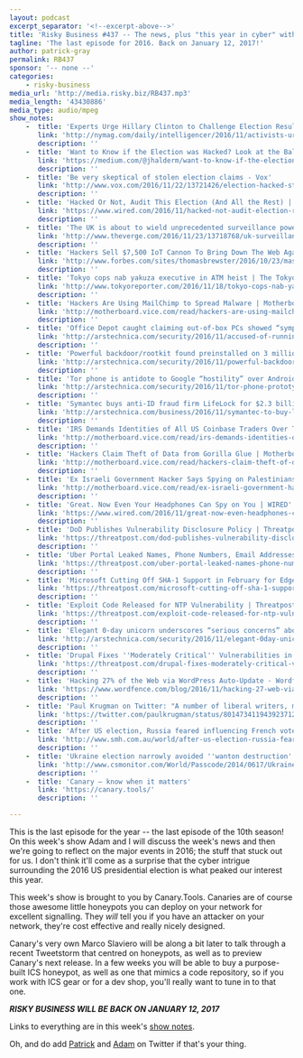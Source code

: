 ```yaml
---
layout: podcast
excerpt_separator: '<!--excerpt-above-->'
title: 'Risky Business #437 -- The news, plus "this year in cyber" with Adam Boileau'
tagline: 'The last episode for 2016. Back on January 12, 2017!'
author: patrick-gray
permalink: RB437
sponsor: '-- none --'
categories:
    - risky-business
media_url: 'http://media.risky.biz/RB437.mp3'
media_length: '43430886'
media_type: audio/mpeg
show_notes:
    -  title: 'Experts Urge Hillary Clinton to Challenge Election Results'
       link: 'http://nymag.com/daily/intelligencer/2016/11/activists-urge-hillary-clinton-to-challenge-election-results.html'
       description: '' 
    -  title: 'Want to Know if the Election was Hacked? Look at the Ballots – Medium'
       link: 'https://medium.com/@jhalderm/want-to-know-if-the-election-was-hacked-look-at-the-ballots-c61a6113b0ba#.fikr5qack'
       description: '' 
    -  title: 'Be very skeptical of stolen election claims - Vox'
       link: 'http://www.vox.com/2016/11/22/13721426/election-hacked-stolen-trump-russia'
       description: '' 
    -  title: 'Hacked Or Not, Audit This Election (And All the Rest) | WIRED'
       link: 'https://www.wired.com/2016/11/hacked-not-audit-election-rest/'
       description: '' 
    -  title: 'The UK is about to wield unprecedented surveillance powers — here’s what it means - The Verge'
       link: 'http://www.theverge.com/2016/11/23/13718768/uk-surveillance-laws-explained-investigatory-powers-bill'
       description: '' 
    -  title: 'Hackers Sell $7,500 IoT Cannon To Bring Down The Web Again'
       link: 'http://www.forbes.com/sites/thomasbrewster/2016/10/23/massive-ddos-iot-botnet-for-hire-twitter-dyn-amazon/#468abaedc915'
       description: '' 
    -  title: 'Tokyo cops nab yakuza executive in ATM heist | The Tokyo Reporter'
       link: 'http://www.tokyoreporter.com/2016/11/18/tokyo-cops-nab-yamaguchi-gumi-executive-in-atm-heist/'
       description: '' 
    -  title: 'Hackers Are Using MailChimp to Spread Malware | Motherboard'
       link: 'http://motherboard.vice.com/read/hackers-are-using-mailchimp-to-spread-malware'
       description: '' 
    -  title: 'Office Depot caught claiming out-of-box PCs showed “symptoms of malware” | Ars Technica'
       link: 'http://arstechnica.com/security/2016/11/accused-of-running-support-scam-office-depot-stops-using-dubious-scanner/'
       description: '' 
    -  title: 'Powerful backdoor/rootkit found preinstalled on 3 million Android phones | Ars Technica'
       link: 'http://arstechnica.com/security/2016/11/powerful-backdoorrootkit-found-preinstalled-on-3-million-android-phones/'
       description: '' 
    -  title: 'Tor phone is antidote to Google “hostility” over Android, says developer | Ars Technica'
       link: 'http://arstechnica.com/security/2016/11/tor-phone-prototype-google-hostility-android-open-source/'
       description: '' 
    -  title: 'Symantec buys anti-ID fraud firm LifeLock for $2.3 billion | Ars Technica'
       link: 'http://arstechnica.com/business/2016/11/symantec-to-buy-lifelock-identity-fraud-protection/'
       description: '' 
    -  title: 'IRS Demands Identities of All US Coinbase Traders Over Three Year Period | Motherboard'
       link: 'http://motherboard.vice.com/read/irs-demands-identities-of-all-coinbase-traders-over-two-year-period'
       description: '' 
    -  title: 'Hackers Claim Theft of Data from Gorilla Glue | Motherboard'
       link: 'http://motherboard.vice.com/read/hackers-claim-theft-of-data-from-gorilla-glue'
       description: '' 
    -  title: 'Ex Israeli Government Hacker Says Spying on Palestinians Was Too Easy | Motherboard'
       link: 'http://motherboard.vice.com/read/ex-israeli-government-hacker-unit-8200-spying-on-palestinians-was-too-easy'
       description: '' 
    -  title: 'Great. Now Even Your Headphones Can Spy on You | WIRED'
       link: 'https://www.wired.com/2016/11/great-now-even-headphones-can-spy/'
       description: '' 
    -  title: 'DoD Publishes Vulnerability Disclosure Policy | Threatpost | The first stop for security news'
       link: 'https://threatpost.com/dod-publishes-vulnerability-disclosure-policy/122097/'
       description: '' 
    -  title: 'Uber Portal Leaked Names, Phone Numbers, Email Addresses, Unique Identifiers | Threatpost | The first stop for security news'
       link: 'https://threatpost.com/uber-portal-leaked-names-phone-numbers-email-addresses-unique-identifiers/122128/'
       description: '' 
    -  title: 'Microsoft Cutting Off SHA-1 Support in February for Edge, IE 11 | Threatpost | The first stop for security news'
       link: 'https://threatpost.com/microsoft-cutting-off-sha-1-support-in-february-for-edge-ie-11/122119/'
       description: '' 
    -  title: 'Exploit Code Released for NTP Vulnerability | Threatpost | The first stop for security news'
       link: 'https://threatpost.com/exploit-code-released-for-ntp-vulnerability/122104/'
       description: '' 
    -  title: 'Elegant 0-day unicorn underscores “serious concerns” about Linux security | Ars Technica'
       link: 'http://arstechnica.com/security/2016/11/elegant-0day-unicorn-underscores-serious-concerns-about-linux-security/'
       description: '' 
    -  title: 'Drupal Fixes ''Moderately Critical'' Vulnerabilities in Core Engine | Threatpost | The first stop for security news'
       link: 'https://threatpost.com/drupal-fixes-moderately-critical-vulnerabilities-in-core-engine/122055/'
       description: '' 
    -  title: 'Hacking 27% of the Web via WordPress Auto-Update - Wordfence'
       link: 'https://www.wordfence.com/blog/2016/11/hacking-27-web-via-wordpress-auto-update/'
       description: '' 
    -  title: 'Paul Krugman on Twitter: "A number of liberal writers, me included, seem to have gotten this notice yesterday. https://t.co/OROGP1qbDF"'
       link: 'https://twitter.com/paulkrugman/status/801473411943923712'
       description: '' 
    -  title: 'After US election, Russia feared influencing French vote, corroding Western values'
       link: 'http://www.smh.com.au/world/after-us-election-russia-feared-influencing-french-vote-corroding-western-values-20161113-gsojqe.html'
       description: '' 
    -  title: 'Ukraine election narrowly avoided ''wanton destruction'' from hackers (+video) - CSMonitor.com'
       link: 'http://www.csmonitor.com/World/Passcode/2014/0617/Ukraine-election-narrowly-avoided-wanton-destruction-from-hackers-video'
       description: '' 
    -  title: 'Canary — know when it matters'
       link: 'https://canary.tools/'
       description: '' 

---
```

This is the last episode for the year -- the last episode of the 10th season! On this week's show Adam and I will discuss the week's news and then we're going to reflect on the major events in 2016; the stuff that stuck out for us. I don't think it'll come as a surprise that the cyber intrigue surrounding the 2016 US presidential election is what peaked our interest this year.

This week's show is brought to you by Canary.Tools. Canaries are of course those awesome little honeypots you can deploy on your network for excellent signalling. They *will* tell you if you have an attacker on your network, they're cost effective and really nicely designed. 

Canary's very own Marco Slaviero will be along a bit later to talk through a recent Tweetstorm that centred on honeypots, as well as to preview Canary's next release. In a few weeks you will be able to buy a purpose-built ICS honeypot, as well as one that mimics a code repository, so if you work with ICS gear or for a dev shop, you'll really want to tune in to that one.

*****RISKY BUSINESS WILL BE BACK ON JANUARY 12, 2017*****

Links to everything are in this week's <a href='http://risky.biz/RB437_notes'>show notes</a>.

Oh, and do add <a href='https://twitter.com/riskybusiness'>Patrick</a> and <a href='https://twitter.com/metlstorm'>Adam</a> on Twitter if that's your thing.
